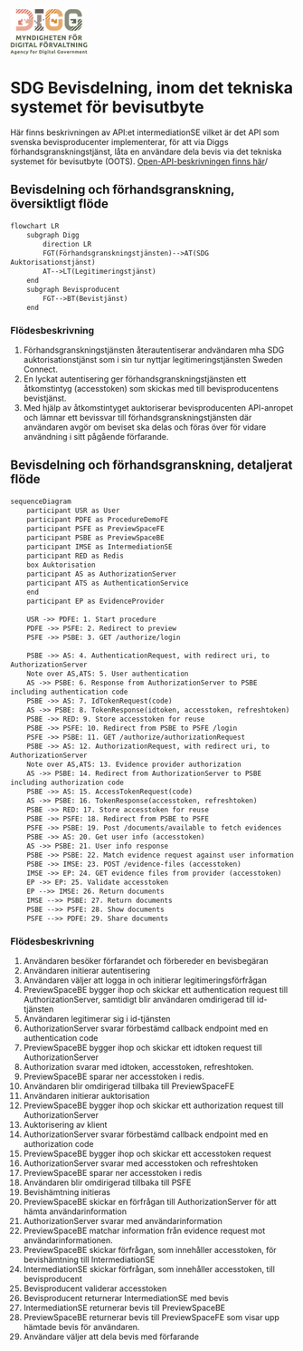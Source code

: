 ![Logo](/images/digg.png)

# SDG Bevisdelning, inom det tekniska systemet för bevisutbyte
Här finns beskrivningen av API:et intermediationSE vilket är det API som svenska bevisproducenter implementerar, för att via Diggs förhandsgranskningstjänst, låta en användare dela bevis via det tekniska systemet för bevisutbyte (OOTS).
[Open-API-beskrivningen finns här](https://diggsweden.github.io/sdg-intermediation-se/)/

## Bevisdelning och förhandsgranskning, översiktligt flöde
```mermaid
flowchart LR
    subgraph Digg
        direction LR
        FGT(Förhandsgranskningstjänsten)-->AT(SDG Auktorisationstjänst)
        AT-->LT(Legitimeringstjänst)
    end
    subgraph Bevisproducent 
        FGT-->BT(Bevistjänst)
    end
```

### Flödesbeskrivning
1. Förhandsgranskningstjänsten återautentiserar andvändaren mha SDG auktorisationstjänst som i sin tur nyttjar legitimeringstjänsten Sweden Connect.
2. En lyckat autentisering ger förhandsgranskningstjänsten ett åtkomstintyg (accesstoken) som skickas med till bevisproducentens bevistjänst. 
3. Med hjälp av åtkomstintyget auktoriserar bevisproducenten API-anropet och lämnar ett bevissvar till förhandsgranskningstjänsten där användaren avgör om beviset ska delas och föras över för vidare användning i sitt pågående förfarande. 

## Bevisdelning och förhandsgranskning, detaljerat flöde
```mermaid
sequenceDiagram
    participant USR as User
    participant PDFE as ProcedureDemoFE
    participant PSFE as PreviewSpaceFE
    participant PSBE as PreviewSpaceBE
    participant IMSE as IntermediationSE
    participant RED as Redis
    box Auktorisation
    participant AS as AuthorizationServer
    participant ATS as AuthenticationService
    end
    participant EP as EvidenceProvider

    USR ->> PDFE: 1. Start procedure
    PDFE ->> PSFE: 2. Redirect to preview
    PSFE ->> PSBE: 3. GET /authorize/login

    PSBE ->> AS: 4. AuthenticationRequest, with redirect uri, to AuthorizationServer
    Note over AS,ATS: 5. User authentication
    AS ->> PSBE: 6. Response from AuthorizationServer to PSBE including authentication code
    PSBE ->> AS: 7. IdTokenRequest(code)
    AS ->> PSBE: 8. TokenResponse(idtoken, accesstoken, refreshtoken)
    PSBE ->> RED: 9. Store accesstoken for reuse
    PSBE ->> PSFE: 10. Redirect from PSBE to PSFE /login
    PSFE ->> PSBE: 11. GET /authorize/authorizationRequest
    PSBE ->> AS: 12. AuthorizationRequest, with redirect uri, to AuthorizationServer
    Note over AS,ATS: 13. Evidence provider authorization
    AS ->> PSBE: 14. Redirect from AuthorizationServer to PSBE including authorization code
    PSBE ->> AS: 15. AccessTokenRequest(code)
    AS ->> PSBE: 16. TokenResponse(accesstoken, refreshtoken)
    PSBE ->> RED: 17. Store accesstoken for reuse
    PSBE ->> PSFE: 18. Redirect from PSBE to PSFE
    PSFE ->> PSBE: 19. Post /documents/available to fetch evidences
    PSBE ->> AS: 20. Get user info (accesstoken)
    AS ->> PSBE: 21. User info response
    PSBE ->> PSBE: 22. Match evidence request against user information
    PSBE ->> IMSE: 23. POST /evidence-files (accesstoken)
    IMSE ->> EP: 24. GET evidence files from provider (accesstoken)
    EP ->> EP: 25. Validate accesstoken
    EP -->> IMSE: 26. Return documents
    IMSE -->> PSBE: 27. Return documents
    PSBE -->> PSFE: 28. Show documents
    PSFE -->> PDFE: 29. Share documents
```

### Flödesbeskrivning
1. Användaren besöker förfarandet och förbereder en bevisbegäran
2. Användaren initierar autentisering
3. Användaren väljer att logga in och initierar legitimeringsförfrågan
4. PreviewSpaceBE bygger ihop och skickar ett authentication request till AuthorizationServer, samtidigt blir användaren omdirigerad till id-tjänsten
5. Användaren legitimerar sig i id-tjänsten
6. AuthorizationServer svarar förbestämd callback endpoint med en authentication code
7. PreviewSpaceBE bygger ihop och skickar ett idtoken request till AuthorizationServer
8. Authorization svarar med idtoken, accesstoken, refreshtoken.
9. PreviewSpaceBE sparar ner accesstoken i redis.
10. Användaren blir omdirigerad tillbaka till PreviewSpaceFE
11. Användaren initierar auktorisation
12. PreviewSpaceBE bygger ihop och skickar ett authorization request till AuthorizationServer
13. Auktorisering av klient
14. AuthorizationServer svarar förbestämd callback endpoint med en authorization code
15. PreviewSpaceBE bygger ihop och skickar ett accesstoken request
16. AuthorizationServer svarar med accesstoken och refreshtoken
17. PreviewSpaceBE sparar ner accesstoken i redis
18. Användaren blir omdirigerad tillbaka till PSFE
19. Bevishämtning initieras
20. PreviewSpaceBE skickar en förfrågan till AuthorizationServer för att hämta användarinformation
21. AuthorizationServer svarar med användarinformation
22. PreviewSpaceBE matchar information från evidence request mot användarinformationen.
23. PreviewSpaceBE skickar förfrågan, som innehåller accesstoken, för bevishämtning till IntermediationSE
24. IntermediationSE skickar förfrågan, som innehåller accesstoken, till bevisproducent
25. Bevisproducent validerar accesstoken
26. Bevisproducent returnerar IntermediationSE med bevis
27. IntermediationSE returnerar bevis till PreviewSpaceBE
28. PreviewSpaceBE returnerar bevis till PreviewSpaceFE som visar upp hämtade bevis för användaren.
29. Användare väljer att dela bevis med förfarande


